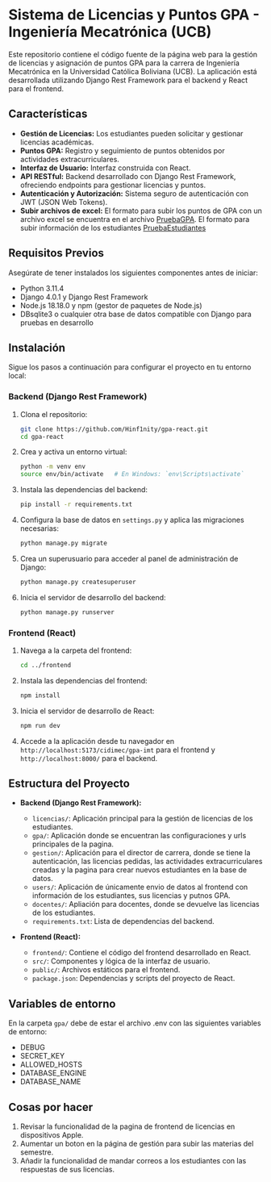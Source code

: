 # Sistema de Licencias y Puntos GPA - Ingeniería Mecatrónica (UCB)

Este repositorio contiene el código fuente de la página web para la gestión de licencias y asignación de puntos GPA para la carrera de Ingeniería Mecatrónica en la Universidad Católica Boliviana (UCB). La aplicación está desarrollada utilizando Django Rest Framework para el backend y React para el frontend.

## Características

- **Gestión de Licencias:** Los estudiantes pueden solicitar y gestionar licencias académicas.
- **Puntos GPA:** Registro y seguimiento de puntos obtenidos por actividades extracurriculares.
- **Interfaz de Usuario:** Interfaz construida con React.
- **API RESTful:** Backend desarrollado con Django Rest Framework, ofreciendo endpoints para gestionar licencias y puntos.
- **Autenticación y Autorización:** Sistema seguro de autenticación con JWT (JSON Web Tokens).
- **Subir archivos de excel:** El formato para subir los puntos de GPA con un archivo excel se encuentra en el archivo [PruebaGPA](PruebaGPA.xlsx). El formato para subir información de los estudiantes [PruebaEstudiantes](PruebaEstudiantes.xlsx)

## Requisitos Previos

Asegúrate de tener instalados los siguientes componentes antes de iniciar:

- Python 3.11.4
- Django 4.0.1 y Django Rest Framework
- Node.js 18.18.0 y npm (gestor de paquetes de Node.js)
- DBsqlite3 o cualquier otra base de datos compatible con Django para pruebas en desarrollo

## Instalación

Sigue los pasos a continuación para configurar el proyecto en tu entorno local:

### Backend (Django Rest Framework)

1. Clona el repositorio:

    ```bash
    git clone https://github.com/Hinf1nity/gpa-react.git
    cd gpa-react
    ```

2. Crea y activa un entorno virtual:

    ```bash
    python -m venv env
    source env/bin/activate   # En Windows: `env\Scripts\activate`
    ```

3. Instala las dependencias del backend:

    ```bash
    pip install -r requirements.txt
    ```

4. Configura la base de datos en `settings.py` y aplica las migraciones necesarias:

    ```bash
    python manage.py migrate
    ```

5. Crea un superusuario para acceder al panel de administración de Django:

    ```bash
    python manage.py createsuperuser
    ```

6. Inicia el servidor de desarrollo del backend:

    ```bash
    python manage.py runserver
    ```

### Frontend (React)

1. Navega a la carpeta del frontend:

    ```bash
    cd ../frontend
    ```

2. Instala las dependencias del frontend:

    ```bash
    npm install
    ```

3. Inicia el servidor de desarrollo de React:

    ```bash
    npm run dev
    ```

4. Accede a la aplicación desde tu navegador en `http://localhost:5173/cidimec/gpa-imt` para el frontend y `http://localhost:8000/` para el backend.

## Estructura del Proyecto

- **Backend (Django Rest Framework):**
  - `licencias/`: Aplicación principal para la gestión de licencias de los estudiantes.
  - `gpa/`: Aplicación donde se encuentran las configuraciones y urls principales de la pagina.
  - `gestion/`: Aplicación para el director de carrera, donde se tiene la autenticación, las licencias pedidas, las actividades extracurriculares creadas y la pagina para crear nuevos estudiantes en la base de datos.
  - `users/`: Aplicación de únicamente envio de datos al frontend con información de los estudiantes, sus licencias y putnos GPA.
  - `docentes/`: Apliación para docentes, donde se devuelve las licencias de los estudiantes.
  - `requirements.txt`: Lista de dependencias del backend.

- **Frontend (React):**
  - `frontend/`: Contiene el código del frontend desarrollado en React.
  - `src/`: Componentes y lógica de la interfaz de usuario.
  - `public/`: Archivos estáticos para el frontend.
  - `package.json`: Dependencias y scripts del proyecto de React.

## Variables de entorno

En la carpeta `gpa/` debe de estar el archivo .env con las siguientes variables de entorno:
- DEBUG
- SECRET_KEY
- ALLOWED_HOSTS
- DATABASE_ENGINE
- DATABASE_NAME

## Cosas por hacer

1. Revisar la funcionalidad de la pagina de frontend de licencias en dispositivos Apple.
2. Aumentar un boton en la página de gestión para subir las materias del semestre.
3. Añadir la funcionalidad de mandar correos a los estudiantes con las respuestas de sus licencias.